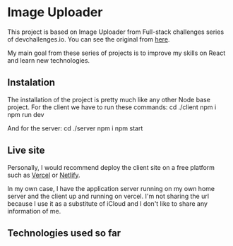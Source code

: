 # Image Uploader

This project is based on Image Uploader from Full-stack challenges series of devchallenges.io. You can see the original from [here](https://devchallenges.io/challenges/O2iGT9yBd6xZBrOcVirx).

My main goal from these series of projects is to improve my skills on React and learn new technologies.

## Instalation

The installation of the project is pretty much like any other Node base project. For the client we have to run these commands:
    cd ./client
    npm i
    npm run dev
    
And for the server:
    cd ./server
    npm i
    npm start
    
 ## Live site
 
Personally, I would recommend deploy the client site on a free platform such as [Vercel](https://vercel.com/) or [Netlify](https://www.netlify.com/).

In my own case, I have the application server running on my own home server and the client up and running on vercel. I'm not sharing the url because I use it as a substitute of iCloud and I don't like to share any information of me.

## Technologies used so far
